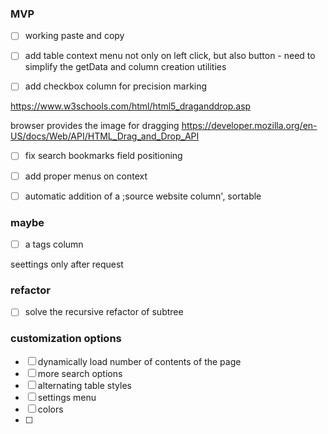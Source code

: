 

### MVP
- [ ] working paste and copy
- [ ] add table context menu not only on left click, but also button - need to simplify the getData and column creation utilities


- [ ] add checkbox column for precision marking


https://www.w3schools.com/html/html5_draganddrop.asp

browser provides the image for dragging
https://developer.mozilla.org/en-US/docs/Web/API/HTML_Drag_and_Drop_API

- [ ]  fix search bookmarks field positioning
- [ ]  add proper menus on context


- [ ] automatic addition of a ;source website column', sortable


### maybe
- [ ] a tags column


seettings only after request


### refactor

- [ ] solve the recursive refactor of subtree

### customization options
- [ ]  dynamically load number of contents of the page
- [ ] more search options
- [ ] alternating table styles
- [ ]  settings menu
- [ ] colors
- [ ] 
